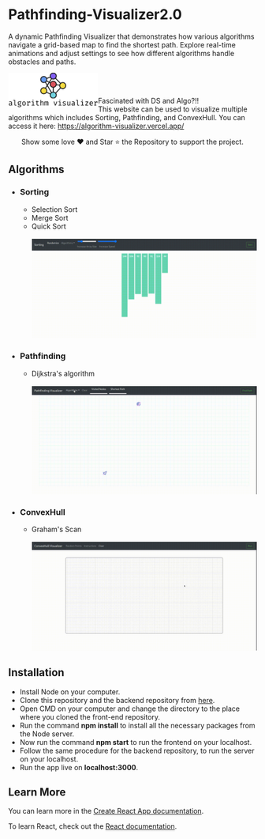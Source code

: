 # Pathfinding-Visualizer2.0

A dynamic Pathfinding Visualizer that demonstrates how various algorithms navigate a grid-based map to find the shortest path. Explore real-time animations and adjust settings to see how different algorithms handle obstacles and paths.

<a href="https://algorithm-visualizer.vercel.app/">
    <img src="./src/assets/heading_logo.png" alt="Algo Visualizer" title="Algorithm Visualizer" align="left" height="70" />
</a>
<br/><br/>

Fascinated with DS and Algo?!!</br>
This website can be used to visualize multiple algorithms which includes Sorting, Pathfinding, and ConvexHull. You can access it here:
https://algorithm-visualizer.vercel.app/

<p align="center">
Show some love ❤️ and Star ⭐️ the Repository to support the project.

## Algorithms

- ### Sorting

  - Selection Sort
  - Merge Sort
  - Quick Sort
    <br/><br/>
    <img src="./screenshots/sorting.gif"/>

- ### Pathfinding

  - Dijkstra's algorithm
    <br/><br/>
    <img src="./screenshots/pathfinder.gif"/>

- ### ConvexHull
  - Graham's Scan
    <br/><br/>
    <img src="./screenshots/convex_instruct.gif"/>

## Installation

- Install Node on your computer.
- Clone this repository and the backend repository from <a href="https://github.com/arnabuchiha/Algorithm-Visualizer.git">here</a>.
- Open CMD on your computer and change the directory to the place where you cloned the front-end repository.
- Run the command **npm install** to install all the necessary packages from the Node server.
- Now run the command **npm start** to run the frontend on your localhost.
- Follow the same procedure for the backend repository, to run the server on your localhost.
- Run the app live on **localhost:3000**.

## Learn More

You can learn more in the [Create React App documentation](https://facebook.github.io/create-react-app/docs/getting-started).

To learn React, check out the [React documentation](https://reactjs.org/).
